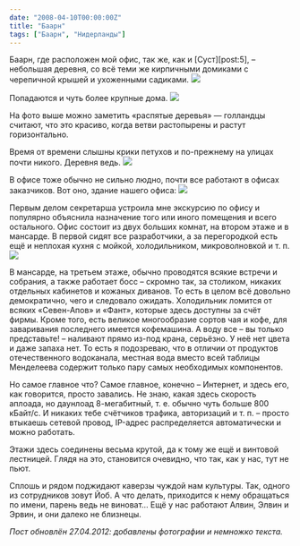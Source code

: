 ```yaml
---
date: "2008-04-10T00:00:00Z"
title: "Баарн"
tags: ["Баарн", "Нидерланды"]
---
```


Баарн, где расположен мой офис, так же, как и [Суст][post:5], – небольшая деревня, со всё теми же кирпичными домиками с черепичной крышей и ухоженными садиками.
![](img:4.bp.blogspot.com/-DCfwjA34efE/T5pfVheTa7I/AAAAAAAAPfA/0XTTbAMwGRs/s1600/P1000007.picasaweb.jpg:a)

<!--more-->

Попадаются и чуть более крупные дома.
![](img:4.bp.blogspot.com/-_5YCDFllnzo/T5pfZPiTOgI/AAAAAAAAPfY/8sCR8nNKbZE/s1600/P1000009.picasaweb.jpg:a)

На фото выше можно заметить «распятые деревья» — голландцы считают, что это красиво, когда ветви растопырены и растут горизонтально.

Время от времени слышны крики петухов и по-прежнему на улицах почти никого. Деревня ведь.
![](img:2.bp.blogspot.com/-T_zsBR7k8DQ/T5pfX_GoRPI/AAAAAAAAPfQ/12Wmp2DHiQ4/s1600/P1000006.picasaweb.jpg:a)

В офисе тоже обычно не сильно людно, почти все работают в офисах заказчиков. Вот оно, здание нашего офиса:
![](img:4.bp.blogspot.com/-R1mqGe-yRJs/T5pfUeLBJmI/AAAAAAAAPe4/aAzW-VJI8Ho/s1600/P1000005.picasaweb.jpg:a)

Первым делом секретарша устроила мне экскурсию по офису и популярно объяснила назначение того или иного помещения и всего остального. Офис состоит из двух больших комнат, на втором этаже и в мансарде. В первой сидят все разработчики, а за перегородкой есть ещё и неплохая кухня с мойкой, холодильником, микроволновкой и т. п.
![](img:3.bp.blogspot.com/-ME-bj2iL-uA/T5pfW_iMdFI/AAAAAAAAPfI/C2SjPXpvcJ4/s1600/P1000011.picasaweb.jpg:a)

В мансарде, на третьем этаже, обычно проводятся всякие встречи и собрания, а также работает босс – скромно так, за столиком, никаких отдельных кабинетов и кожаных диванов. То есть в целом всё довольно демократично, чего и следовало ожидать. Холодильник ломится от всяких «Севен-Апов» и «Фант», которые здесь доступны за счёт фирмы. Кроме того, есть великое многообразие сортов чая и кофе, для заваривания последнего имеется кофемашина. А воду все – вы только представьте! – наливают прямо из-под крана, серьёзно. У неё нет цвета и даже запаха нет. То есть я подозреваю, что в отличии от продуктов отечественного водоканала, местная вода вместо всей таблицы Менделеева содержит только пару самых необходимых компонентов.

Но самое главное что? Самое главное, конечно – Интернет, и здесь его, как говорится, просто завались. Не знаю, какая здесь скорость аплоада, но даунлоад 8-мегабитный, т. е. обычно чуть больше 800 кБайт/с. И никаких тебе счётчиков трафика, авторизаций и т. п. – просто втыкаешь сетевой провод, IP-адрес распределяется автоматически и можно работать.

Этажи здесь соединены весьма крутой, да к тому же ещё и винтовой лестницей. Глядя на это, становится очевидно, что так, как у нас, тут не пьют.

Сплошь и рядом поджидают каверзы чуждой нам культуры. Так, одного из сотрудников зовут Йоб. А что делать, приходится к нему обращаться по имени, парень ведь не виноват… Ещё у нас работают Алвин, Элвин и Эрвин, и они далеко не близнецы.

*Пост обновлён 27.04.2012: добавлены фотографии и немножко текста.*
